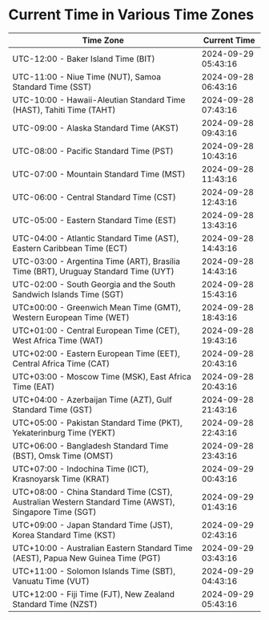 # Current Time in Various Time Zones

| Time Zone | Current Time |
|-----------|--------------|
| UTC-12:00 - Baker Island Time (BIT) | 2024-09-29 05:43:16 |
| UTC-11:00 - Niue Time (NUT), Samoa Standard Time (SST) | 2024-09-28 06:43:16 |
| UTC-10:00 - Hawaii-Aleutian Standard Time (HAST), Tahiti Time (TAHT) | 2024-09-28 07:43:16 |
| UTC-09:00 - Alaska Standard Time (AKST) | 2024-09-28 09:43:16 |
| UTC-08:00 - Pacific Standard Time (PST) | 2024-09-28 10:43:16 |
| UTC-07:00 - Mountain Standard Time (MST) | 2024-09-28 11:43:16 |
| UTC-06:00 - Central Standard Time (CST) | 2024-09-28 12:43:16 |
| UTC-05:00 - Eastern Standard Time (EST) | 2024-09-28 13:43:16 |
| UTC-04:00 - Atlantic Standard Time (AST), Eastern Caribbean Time (ECT) | 2024-09-28 14:43:16 |
| UTC-03:00 - Argentina Time (ART), Brasília Time (BRT), Uruguay Standard Time (UYT) | 2024-09-28 14:43:16 |
| UTC-02:00 - South Georgia and the South Sandwich Islands Time (SGT) | 2024-09-28 15:43:16 |
| UTC±00:00 - Greenwich Mean Time (GMT), Western European Time (WET) | 2024-09-28 18:43:16 |
| UTC+01:00 - Central European Time (CET), West Africa Time (WAT) | 2024-09-28 19:43:16 |
| UTC+02:00 - Eastern European Time (EET), Central Africa Time (CAT) | 2024-09-28 20:43:16 |
| UTC+03:00 - Moscow Time (MSK), East Africa Time (EAT) | 2024-09-28 20:43:16 |
| UTC+04:00 - Azerbaijan Time (AZT), Gulf Standard Time (GST) | 2024-09-28 21:43:16 |
| UTC+05:00 - Pakistan Standard Time (PKT), Yekaterinburg Time (YEKT) | 2024-09-28 22:43:16 |
| UTC+06:00 - Bangladesh Standard Time (BST), Omsk Time (OMST) | 2024-09-28 23:43:16 |
| UTC+07:00 - Indochina Time (ICT), Krasnoyarsk Time (KRAT) | 2024-09-29 00:43:16 |
| UTC+08:00 - China Standard Time (CST), Australian Western Standard Time (AWST), Singapore Time (SGT) | 2024-09-29 01:43:16 |
| UTC+09:00 - Japan Standard Time (JST), Korea Standard Time (KST) | 2024-09-29 02:43:16 |
| UTC+10:00 - Australian Eastern Standard Time (AEST), Papua New Guinea Time (PGT) | 2024-09-29 03:43:16 |
| UTC+11:00 - Solomon Islands Time (SBT), Vanuatu Time (VUT) | 2024-09-29 04:43:16 |
| UTC+12:00 - Fiji Time (FJT), New Zealand Standard Time (NZST) | 2024-09-29 05:43:16 |

